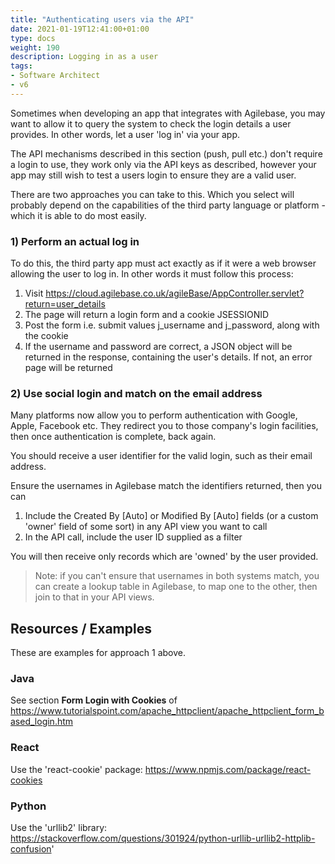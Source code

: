```yaml
---
title: "Authenticating users via the API"
date: 2021-01-19T12:41:00+01:00
type: docs
weight: 190
description: Logging in as a user
tags:
- Software Architect
- v6
---
```

Sometimes when developing an app that integrates with Agilebase, you may want to allow it to query the system to check the login details a user provides. In other words, let a user 'log in' via your app.

The API mechanisms described in this section (push, pull etc.) don't require a login to use, they work only via the API keys as described, however your app may still wish to test a users login to ensure they are a valid user.

There are two approaches you can take to this. Which you select will probably depend on the capabilities of the third party language or platform - which it is able to do most easily.

### 1) Perform an actual log in

To do this, the third party app must act exactly as if it were a web browser allowing the user to log in. In other words it must follow this process:

1) Visit https://cloud.agilebase.co.uk/agileBase/AppController.servlet?return=user_details
2) The page will return a login form and a cookie JSESSIONID
3) Post the form i.e. submit values j_username and j_password, along with the cookie
4) If the username and password are correct, a JSON object will be returned in the response, containing the user's details. If not, an error page will be returned

### 2) Use social login and match on the email address

Many platforms now allow you to perform authentication with Google, Apple, Facebook etc. They redirect you to those company's login facilities, then once authentication is complete, back again.

You should receive a user identifier for the valid login, such as their email address.

Ensure the usernames in Agilebase match the identifiers returned, then you can
1) Include the Created By [Auto] or Modified By [Auto] fields (or a custom 'owner' field of some sort) in any API view you want to call
2) In the API call, include the user ID supplied as a filter

You will then receive only records which are 'owned' by the user provided.

> Note: if you can't ensure that usernames in both systems match, you can create a lookup table in Agilebase, to map one to the other, then join to that in your API views.

## Resources / Examples

These are examples for approach 1 above.

### Java
See section **Form Login with Cookies** of https://www.tutorialspoint.com/apache_httpclient/apache_httpclient_form_based_login.htm

### React
Use the 'react-cookie' package: https://www.npmjs.com/package/react-cookies

### Python
Use the 'urllib2' library: https://stackoverflow.com/questions/301924/python-urllib-urllib2-httplib-confusion'



